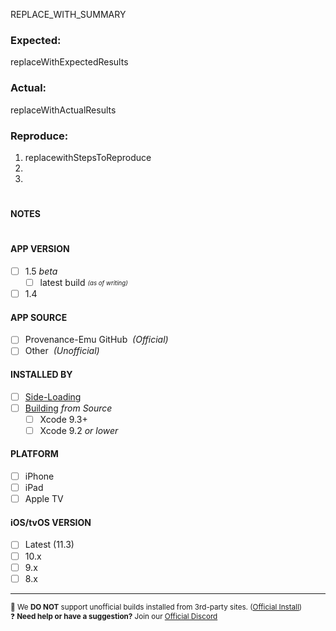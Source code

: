 <!------------------------------------
⚠️⚠️⚠️ READ THE BELOW OR PERISH ⚠️⚠️⚠️


❓❓❓ 
NEED HELP ?!
HAVE SUGGESTIONS !?
Before posting, join our Discord: https://discord.gg/4TK7PU5 
❓❓❓

--------------------------------------

🚫 We DO NOT support unofficial 3rd-party installations (buildstore, iemulators, tweakbox, etc…). 🚫
🚫 Delete and use official install: https://git.io/vxABg 🚫

--------------------------------------

⚠️ BUG REPORTS & FEATURE REQUESTS ONLY!
Please tell us as much information as possible and fill out ALL of the sections below!!


🔵   If you think you have a valid bug report and have read the above 🔵  
🔴 Fill out the template below. 🔴
🚫 Reports that do not use the template will be locked immeditalty .🚫


⚠️⚠️⚠️ ABOVE US ALL COMMENT CODE AND WON'T BE SEEN ⚠️⚠️⚠️
⚠️⚠️⚠️      START AND EDIT REPORT BELOW HERE       ⚠️⚠️⚠️
------------------------------------------------------------>

REPLACE_WITH_SUMMARY

### Expected:  <!--- What did you expect to happen? -->
replaceWithExpectedResults

### Actual:  <!--- What happened instead? -->
replaceWithActualResults

### Reproduce:  <!--- What are steps we can follow to reproduce this issue? -->
1. replacewithStepsToReproduce
2. 
3. 


# 
#### NOTES  <!--- Notes, Insights or Suggestions? Write them below -->

#
<!--------------------------------
☑️ REQUIRED - Check boxes AFTER posting!
--------------------------------->

#### APP VERSION
- [ ] 1.5 *beta*
  - [ ] latest build <sub><sup>*(as of writing)*</sup></sub>
- [ ] 1.4

#### APP SOURCE
- [ ] Provenance-Emu GitHub  *&nbsp;(Official)*
- [ ] Other  *&nbsp;(Unofficial)*

#### INSTALLED BY <!-- These are the only methods of installing supported -->
- [ ] [Side-Loading](https://git.io/vpYzf)
- [ ] [Building](https://git.io/vpYzv) *from Source*
  - [ ] Xcode 9.3+
  - [ ] Xcode 9.2 *or lower*

#### PLATFORM
- [ ] iPhone
- [ ] iPad
- [ ] Apple TV

#### iOS/tvOS VERSION
- [ ] Latest (11.3)
- [ ] 10.x
- [ ] 9.x
- [ ] 8.x 

--------------------------------------
<sup> 🚫 We **DO NOT** support unofficial builds installed from 3rd-party sites. ([Official Install](https://git.io/vxABg)) </sup><br><sup> ❓ **Need help or have a suggestion?** Join our [Official Discord](https://discord.gg/4TK7PU5) </sup><br>
